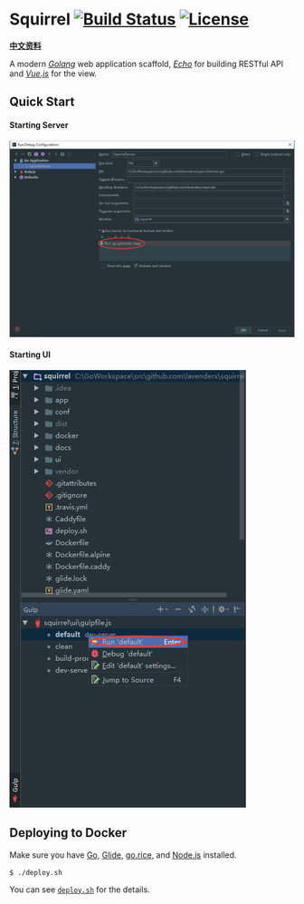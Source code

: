 # Squirrel [![Build Status](https://api.travis-ci.org/lavenderx/squirrel.svg?branch=master)](https://travis-ci.org/lavenderx/squirrel)  [![License](https://img.shields.io/badge/license-MIT-blue.svg)](LICENSE)

[**中文资料**](NOTES-CN.md)

A modern [*Golang*](https://golang.org/) web application scaffold, [*Echo*](https://echo.labstack.com/) for building RESTful API and [*Vue.js*](https://vuejs.org/) for the view.

## Quick Start

#### Starting Server
![Starting Server](docs/images/idea_squirrel_server_startup.png)

#### Starting UI
![Starting UI](docs/images/idea_squirrel_ui_startup.png)

## Deploying to Docker

Make sure you have [Go](https://golang.org/doc/install), [Glide](https://github.com/Masterminds/glide), [go.rice](https://github.com/GeertJohan/go.rice), and [Node.js](https://nodejs.org/en/) installed.

    $ ./deploy.sh
    
You can see [`deploy.sh`](https://github.com/lavenderx/squirrel/blob/master/deploy.sh) for the details.
